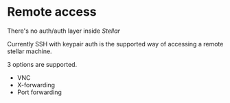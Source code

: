 # Remote access

There's no auth/auth layer inside _Stellar_

Currently SSH with keypair auth is the supported way of accessing a remote
stellar machine.

3 options are supported.

- VNC
- X-forwarding
- Port forwarding


